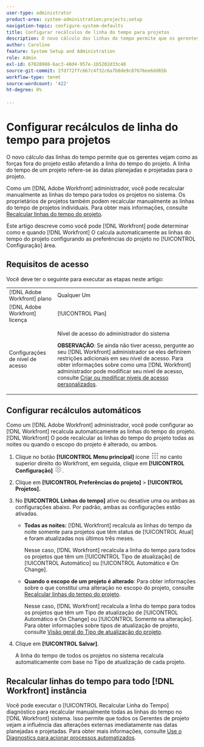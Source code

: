 ```yaml
---
user-type: administrator
product-area: system-administration;projects;setup
navigation-topic: configure-system-defaults
title: Configurar recálculos de linha do tempo para projetos
description: O novo cálculo das linhas do tempo permite que os gerentes vejam como as forças fora do projeto estão afetando a linha do tempo do projeto. A linha do tempo de um projeto refere-se às datas planejadas e projetadas para o projeto.
author: Caroline
feature: System Setup and Administration
role: Admin
exl-id: 67028988-6ac3-48d4-957e-1b5202d33c48
source-git-commit: 2fd772ffc667c4f32c6a7b0de9c87676ee6dd65b
workflow-type: tm+mt
source-wordcount: '422'
ht-degree: 0%

---
```


# Configurar recálculos de linha do tempo para projetos

O novo cálculo das linhas do tempo permite que os gerentes vejam como as forças fora do projeto estão afetando a linha do tempo do projeto. A linha do tempo de um projeto refere-se às datas planejadas e projetadas para o projeto.

Como um [!DNL Adobe Workfront] administrador, você pode recalcular manualmente as linhas do tempo para todos os projetos no sistema. Os proprietários de projetos também podem recalcular manualmente as linhas do tempo de projetos individuais. Para obter mais informações, consulte [Recalcular linhas do tempo do projeto](../../../manage-work/projects/manage-projects/recalculate-project-timeline.md).

Este artigo descreve como você pode [!DNL Workfront] pode determinar como e quando [!DNL Workfront] O calcula automaticamente as linhas do tempo do projeto configurando as preferências do projeto no [!UICONTROL Configuração] área.

## Requisitos de acesso

Você deve ter o seguinte para executar as etapas neste artigo:

<table style="table-layout:auto"> 
 <col> 
 <col> 
 <tbody> 
  <tr> 
   <td role="rowheader">[!DNL Adobe Workfront] plano</td> 
   <td>Qualquer Um</td> 
  </tr> 
  <tr> 
   <td role="rowheader">[!DNL Adobe Workfront] licença</td> 
   <td>[!UICONTROL Plan]</td> 
  </tr> 
  <tr> 
   <td role="rowheader">Configurações de nível de acesso</td> 
   <td> <p>Nível de acesso do administrador do sistema</p> <p><b>OBSERVAÇÃO</b>: Se ainda não tiver acesso, pergunte ao seu [!DNL Workfront] administrador se eles definirem restrições adicionais em seu nível de acesso. Para obter informações sobre como uma [!DNL Workfront] administrador pode modificar seu nível de acesso, consulte <a href="../../../administration-and-setup/add-users/configure-and-grant-access/create-modify-access-levels.md" class="MCXref xref">Criar ou modificar níveis de acesso personalizados</a>.</p> </td> 
  </tr> 
 </tbody> 
</table>

## Configurar recálculos automáticos

Como um [!DNL Adobe Workfront] administrador, você pode configurar ao [!DNL Workfront] recalcula automaticamente as linhas do tempo do projeto. [!DNL Workfront] O pode recalcular as linhas do tempo do projeto todas as noites ou quando o escopo do projeto é alterado, ou ambos.

1. Clique no botão **[!UICONTROL Menu principal]** ícone ![](assets/main-menu-icon.png) no canto superior direito do Workfront, em seguida, clique em **[!UICONTROL Configuração]** ![](assets/gear-icon-settings.png).

1. Clique em **[!UICONTROL Preferências do projeto]** > **[!UICONTROL Projetos].**

1. No **[!UICONTROL Linhas do tempo]** ative ou desative uma ou ambas as configurações abaixo. Por padrão, ambas as configurações estão ativadas.

   * **Todas as noites:** [!DNL Workfront&#x200B;&#x200B;&#x200B;] recalcula as linhas do tempo da noite somente para projetos que têm status de [!UICONTROL Atual] e foram atualizadas nos últimos três meses.

      Nesse caso, [!DNL Workfront] recalcula a linha do tempo para todos os projetos que têm um [!UICONTROL Tipo de atualização] de [!UICONTROL Automático] ou [!UICONTROL Automático e On Change].

   * **Quando o escopo de um projeto é alterado**: Para obter informações sobre o que constitui uma alteração no escopo do projeto, consulte [Recalcular linhas do tempo do projeto](../../../manage-work/projects/manage-projects/recalculate-project-timeline.md).

      Nesse caso, [!DNL Workfront] recalcula a linha do tempo para todos os projetos que têm um Tipo de atualização de [!UICONTROL Automático e On Change] ou [!UICONTROL Somente na alteração].
Para obter informações sobre tipos de atualização de projeto, consulte [Visão geral do Tipo de atualização do projeto](../../../manage-work/projects/planning-a-project/project-update-type-overview.md).

1. Clique em **[!UICONTROL Salvar]**.

   A linha do tempo de todos os projetos no sistema recalcula automaticamente com base no Tipo de atualização de cada projeto.

## Recalcular linhas do tempo para todo [!DNL Workfront] instância

Você pode executar o [!UICONTROL Recalcular Linha do Tempo] diagnóstico para recalcular manualmente todas as linhas do tempo no [!DNL Workfront] sistema. Isso permite que todos os Gerentes de projeto vejam a influência das alterações externas imediatamente nas datas planejadas e projetadas. Para obter mais informações, consulte [Use o Diagnostics para acionar processos automatizados](../../../administration-and-setup/manage-workfront/run-diagnostics/use-diagnostics-to-trigger-automated-processes.md).
